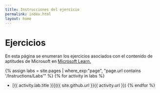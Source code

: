```yaml
---
title: Instrucciones del ejercicio
permalink: index.html
layout: home
---
```


# Ejercicios

En esta página se enumeran los ejercicios asociados con el contenido de aptitudes de Microsoft en [Microsoft Learn.](https://learn.microsoft.com)

{% assign labs = site.pages | where_exp:"page", "page.url contains '/Instructions/Labs'" %} {% for activity in labs  %}
- [{{ activity.lab.title }}]({{ site.github.url }}{{ activity.url }}) {% endfor %}

